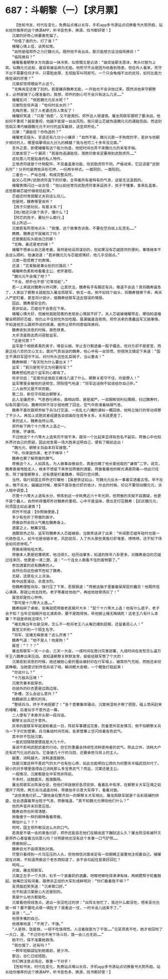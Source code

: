 # 687：斗朝黎（一）【求月票】
        【告知书友，时代在变化，免费站点难以长存，手机app多书源站点切换看书大势所趋，站长给你推荐的这个换源APP，听书音色多、换源、找书都好使！】
       沉棠的好奇心快要害死猫了。
       “你借了谁的力，打了谁？”
       褚曜心情上佳，谈笑如常。
       “自然是借郑乔之力打魏元元。既然他不肯出兵，那只能想方设法临阵换将！”
       “临阵换将？”
       褚曜看着朝黎关方向露出一抹冷笑，似感慨又是讥诮：“曲突徙薪无恩泽，焦头烂额为上宾。似魏元元这般，最容易被诟病为无能。他死守不出是因为他看到隐患，但在外人看来，死守不出不需要任何才华，只需脸皮厚，无视敌军叫骂即可。一个只会龟缩不出的武将，如何比能力挽狂澜的厉害？”
       沉棠却觉得理由不止这个。
       “无晦肯定还做了别的。若是嫌弃魏寿无能，一开始也不会派他过来。既然派他来守朝黎关，必然是做了心理准备的。我想，郑乔的耐心可不会只有这么几天……”
       褚曜反问：“倘若魏元元反水呢？”
       沉棠险些惊声道：“他何时反水的？”
       无晦厉害，拐了人老婆还将人策反了！
       褚曜好笑道：“只是‘倘若’，又不是真的。郑乔这人很谨慎。屠龙局联军摆明了要决战，他如何不重视？越是重视，他越不能冒一丝丝风险。我只是让芯姬伪造魏元元的通敌信函，而这封信函又凑巧被跟魏元元不对付的监军截获，送至郑乔处。”
       沉棠：“通敌信？你伪造的？”
       褚曜老实摇头，言语还有几分小小嫌弃：“自然不是，魏元元那一手狗爬的字，若非与他朝夕相对的人，哪里临摹得出九分九的精髓？我与他可二十多年没见面。”
       言外之意，即便褚曜有这个能力伪造，他短时间也弄不来魏元元的亲笔手稿。
       沉棠发现了一个漏洞：“若是伪造通敌信，落款印章肯定要用到武胆虎符……”
       这玩意儿可是贴身的私人物件。
       正常虎符就是个什物配件，不具备盖章功能，但武胆虎符不同。严格说来，它应该是“武胆兵符”！分开时是两枚异形花押，一份两半样式。一面阴刻，一面阳刻。
       二者合一，严丝合缝，构成完整兵符。
       由文心花押/武胆虎符盖下的印章，全带着所有者特有的气息，这是无法造假的。
       褚曜表情闪过一丝古怪：“他以前经常将武胆虎符拿来逗孩子，孩子不懂事，拿来乱盖章，这些都被芯姬仔细收拾起来。”
       芯姬还时常提醒丈夫别这么玩儿。
       但是吧，魏寿哪里肯听？
       【孩子只是玩玩，有甚关系？】
       【他/她还只是个孩子，懂什么？】
       【阿芯的孩子，要玩什么都行。】
       综上所述——
       沉棠若有所思地点头：“我懂，这个故事告诉我，不要在空白纸上乱签名……”
       瞧瞧，魏寿这不就被坑了吗？
       还是搬起石头砸自己的脚！
       “无晦，姜还是老的辣！”
       褚曜不想承认自己是老姜，虽然是他设局谋划的，但如果没有芯姬提供的便利，事情根本不会这么顺利，他谦逊道：“若非魏元元与芯姬感情好，他几乎没弱点。”
       沉棠一脸受教了的表情。
       还道：“恋爱脑是事业批的拦路石！”
       褚曜眸色柔和地看着主公，老怀甚慰。
       “魏元元不会嘎了吧？”
       “不会，郑乔也不想‘打草惊蛇’。”
       若一上来就对魏寿兴师问罪，让其伏法，魏寿有手有脚还有兵，难道不会逃？真将魏寿逼急了，人家出了朝黎关就能加入屠龙局联军，倒戈一击。倒不如找个由头，将魏寿替换下来，再派人严密盯着，甚至将计就计，借魏寿给联军送去错误的情报。
       因此，魏寿是安全的。
       若非如此，芯姬也不会答应下来。
       褚曜心情大好，但被他栽赃陷害的老朋友心情就不好了。夫人芯姬被褚曜带走，哪怕知道褚曜会照顾好芯姬，但仍止不住担忧外加吃醋。屋漏偏逢连夜雨，郑乔派来的愚蠢监军又搞事情，不知道他怎么跟郑乔说的夜袭，居然让郑乔同意临阵换将。
       魏寿收到消息的时候，面色铁青。
       大步流星跑去质问弱智监军。
       “这是何意？”
       监军是个相貌柔美的男子，嗓音尖细，举止言行都透着一股子媚态，但对方却不是宦官，而是正经八百的文心文士。面对气势汹汹的魏寿，他心中有一丝惊慌，但很快又镇定下来道：“国主不满将军固守不出，对付外头这些乱臣贼子，当以重击！”
       魏寿眯眼：“有天险为什么要出关？”
       监军：“若只是死守又为何要将军？”
       魏寿想掐死这个监军的心都有了。
       咬牙切齿：“定是你这佞臣又瞎诌八道了什么，朝黎关若守不住，你是罪人！”
       监军哪里会被他的话唬住，阴阳怪气地道：“将军这话倒不如说给你自己听。”
       二人自然又是不欢而散。
       第二日，新任守将抵达朝黎关。
       此人龙骧虎步，气息吞吐绵长，面相凶悍，甚是威严。一双眼眸锐利似鹰眼，扫过魏寿时，似有风雷闪动。魏寿同样不甘示弱地瞪了回去，空气中弥漫着硝烟气息。
       魏寿不喜欢跟郑乔帐下兵马打交道，一些乱七八糟的请帖一概回绝，他特立独行的举动得罪了不少人。再加上武胆武者组建各自部曲存在竞争关系，关系就更差了。
       来的这人，魏寿自然认得。
       郑乔帐下两个十六等大上造之一。
       蒋傲，字谦慎。
       不过他这个十六等大上造来历不很干净，跟另一个比起来显得有些名不副实。蒋傲心中也知外界对自己的质疑，因此他急需一场大胜来证明自己，便有了眼前这出！
       “魏元元，朝黎关将由本将军接管。”
       “哼，你来就你来，老子不稀罕！”
       魏寿也算了解蒋傲的脾气。
       蒋傲这个人，人如其名，为人做事自傲自负，真是白瞎了他长辈给取的“谦慎”二字。说完，魏寿直接甩脸走人，根本不想留下来参加蒋傲的酒宴。蒋傲看着他的眸光满是阴毒——他此行任务，除了接管朝黎关，还有便是盯着魏寿，带回行宫问罪。
       当然，临行前国主郑乔还叮嘱他：【虽是铁证如山，可魏元元反水一事着实透着古怪。早不反水，晚不反水，偏偏这时候，难保不是杂鱼烂虾的诡计。你去的时候，切记不要惊动魏元元，派人暗中调查。】
       尽管十六等大上造有水分，修炼到这一步耗费近六十年光阴，但蒋傲的天赋不容置疑，他更不是个蠢人，自然听得懂郑乔对魏寿的重视。心中不是滋味，便出言打压魏寿：【区区魏元元，何须国主如此谨慎？】
       郑乔不悦道：【你照做便是。】
       多少有些折了蒋傲的面子。
       蒋傲自然会将火气撒在魏寿身上。
       酒宴之上，觥筹交错。
       酒酣耳热之际，监军将魏寿夫人芯姬被偷，当做笑话讲了出来：“听闻那芯姬年轻时也是一代绝色佳人，如今也是徐娘半老，风韵犹存，入了外头那些臭鱼烂虾堆里，啧啧啧，还不知下场会如何悲惨呢。”
       蒋傲亲随哈哈大笑。
       蒋傲本人更是轻蔑哂笑，他活得久，经历战事多，知道的陈年八卦更多。对魏寿身边的芯姬过往来历，他更是一清二楚。道：“一个连女人都看不住的废物罢了。”
       参加酒宴的还有魏寿的人。
       自然也将这些细节告知了魏寿。
       无疑，这是在火上浇油。
       眸中凶意涌动，杀意浓烈。
       但魏寿理智尚存，强行压了下来，恶狠狠道：“蒋傲这脑子里塞着屎尿屁的蠢货！他既然信心满满，那就让他去找死。老子等着给他收尸，再给他挫骨扬灰了！”
       属官却是忧心忡忡。
       “那可是十六等大上造……”
       魏寿拍碎了桌桉，张嘴就把蒋傲老底揭开大半：“屁个十六等大上造！他有什么底子，老子会不知？当年见钱眼开给北漠卖命，要不是跑得快，早他娘让褚无晦搞死！这老王八有什么本事？不就是命贱活得久？”
       “褚无晦当年也是没用，怎么不一枪将老王八从嘴巴捅到屁眼，还留着恶心人！”
       属官又听到一个陌生名字。
       “将军，这褚无晦是谁？这么厉害？”
       魏寿气道：“他不是人！他是狗！”
       属官：“？？？”
       屠龙局联军一天一小会，三天一大会，一成时间在商讨完善部署，九成时间在发愁怎么逼万年王八魏寿出来应战。谁知道朝黎关默默发育，偷偷给联军憋了个大的！
       沉棠收到消息的时候，她还被她心爱的蚕丝被封印在行军塌上，被窝热气充裕，而她还未彻底睁眼。当她意识到传信兵说了啥，瞬间瞪大杏眼，一个鲤鱼打挺起来！
       “你说什么？”
       “十万敌兵压境！”
       沉棠凭着本能穿衣。
       劲装外的纱衣更是边跑边穿。
       “卧槽，怎么会这么意外？”
       她翻身跃上摩托的背。
       “整顿兵马，终于不用抠脚了！”各个营寨集体骚动，沉棠用湿帕子擦了把脸，碰上悠闲赶来的褚曜，后者似乎不意外这一幕。
       二人便有了本章开头那一段对话。
       朝黎关出兵过于意外。
       庆幸的是联军早就渴盼着这一日，阵前军事建设完善，防备意外突发情况，倒不怕朝黎关兵马一下子打到营寨。兵马集结时间充裕，各家营寨上空闪烁着各色武气。
       其中并不包括沉棠。
       一套武铠随随便便就是大几十斤。
       虽说不影响武胆武者的行动，但它的重量会持续性消耗使用者的武气。除此之外，消耗大户还有武气化出的战马。它身披几十斤的马铠，还要承担马背上的主人。
       越重，消耗越大，消耗速度越快。
       饶是沉棠这样不差武气的大户也有些心疼，如此也能明白公西仇为何整天半幅武铠对付了。弱小的对手哪里值得自己消耗那么多宝贵武气？而且，沉棠还是主公。
       一般情况，沉棠都是在中军而非阵前。
       不多时，战鼓震天，旌旗飘扬。
       屠龙局联军出阵虽仓促，但他们早就做好各项安排，看着乱中有序，在朝黎关大军压境之前摆开了阵势。两方兵马遥遥对峙，蒋傲抬手示意大军停下，看着对面。
       “这些臭鱼烂虾……”跟他身后整齐划一的朝黎关大军相比，屠龙局联军就是个五彩斑斓的拼盘，处处透露着草台班子气息，蒋傲嗤道，“真不知魏元元惧怕他们什么？”
       他的声音并未刻意压低。
       魏寿自然也听得清楚。
       用看傻子一样的眼神看着蒋傲。
       惧怕什么？？？
       呵呵，国主郑乔都没这么大的口气。
       若真是不堪一击的臭鱼烂虾，郑乔还能容忍他们在眼皮底下蹦跶这么久？屠龙局没有被歼灭是郑乔心善留着当玩意儿吗？分明是他也没有这个本事一口气铲除……
       蒋傲倒好……
       魏寿目光不由得落到对面。
       尽管只看得到一片乌压压的人头，但他相信对面肯定有一双眼睛正凝重地注视着自己。褚曜就在对面，不知道蒋傲这个老东西知道了，会不会勾起往昔美好回忆？
       呵呵……
       对面，屠龙局联军。
       沉棠正左手一个大饼，右手一个装着奶的酒囊，吧唧吧唧吃得津津有味，两颊腮帮子轮番鼓起。她嘴巴没有闲着，跟肃杀正经的大军形成鲜明对：“你们看着我干嘛？”
       吴贤尴尬笑笑道：“沉弟胃口好。”
       也不知道沉棠是心大还是别的。
       真是什么地方都能吃。
       沉棠看他视线落点，递出一张没吃过的饼：“出阵太匆忙了，我还什么都没吃，想来吴兄也是一样？要不要吃点填一填肚子？我看这一仗，一时半会儿结束不了。”
       吴贤：“……”
       他恨多嘴的自己。
       他艰难地道：“不用了，不饿。”
       “人是铁，饭是钢，一顿不吃饿得慌。人活着就是为了干饭……”见吴贤真不吃，她才收回咬了一大口，道，“不过你也不用下场斗将，饿一会儿也无妨……”
       她不行，保不准要她救场。
       “我也饿了，还有吗？”
       一颗年轻脑袋钻到她面前，是少冲。
       那边，谷仁已经捂脸。
       你们俩注意点场合，尊重一下对手！
       【告知书友，时代在变化，免费站点难以长存，手机app多书源站点切换看书大势所趋，站长给你推荐的这个换源APP，听书音色多、换源、找书都好使！】